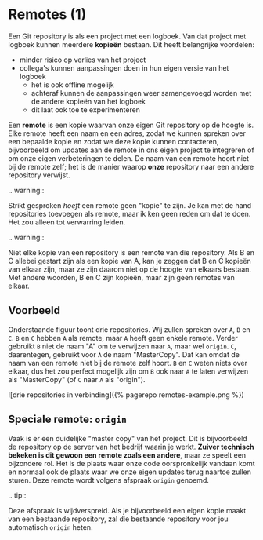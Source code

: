 # Remotes (1)
Een Git repository is als een project met een logboek. Van dat project met logboek kunnen meerdere **kopieën** bestaan. Dit heeft belangrijke voordelen:

* minder risico op verlies van het project
* collega's kunnen aanpassingen doen in hun eigen versie van het logboek
  * het is ook offline mogelijk
  * achteraf kunnen de aanpassingen weer samengevoegd worden met de andere kopieën van het logboek
  * dit laat ook toe te experimenteren

Een **remote** is een kopie waarvan onze eigen Git repository op de hoogte is. Elke remote heeft een naam en een adres, zodat we kunnen spreken over een bepaalde kopie en zodat we deze kopie kunnen contacteren, bijvoorbeeld om updates aan de remote in ons eigen project te integreren of om onze eigen verbeteringen te delen. De naam van een remote hoort niet bij de remote zelf; het is de manier waarop **onze** repository naar een andere repository verwijst.

.. warning::

   Strikt gesproken *hoeft* een remote geen "kopie" te zijn. Je kan met de hand repositories toevoegen als remote, maar ik ken geen reden om dat te doen. Het zou alleen tot verwarring leiden.

.. warning::

   Niet elke kopie van een repository is een remote van die repository. Als B en C allebei gestart zijn als een kopie van A, kan je zeggen dat B en C kopieën van elkaar zijn, maar ze zijn daarom niet op de hoogte van elkaars bestaan. Met andere woorden, B en C zijn kopieën, maar zijn geen remotes van elkaar.

## Voorbeeld
Onderstaande figuur toont drie repositories. Wij zullen spreken over `A`, `B` en `C`. `B` en `C` hebben `A` als remote, maar `A` heeft geen enkele remote. Verder gebruikt `B` niet de naam "A" om te verwijzen naar `A`, maar wel `origin`. `C`, daarentegen, gebruikt voor `A` de naam "MasterCopy". Dat kan omdat de naam van een remote niet bij de remote zelf hoort. `B` en `C` weten niets over elkaar, dus het zou perfect mogelijk zijn om `B` ook naar `A` te laten verwijzen als "MasterCopy" (of `C` naar `A` als "origin").

![drie repositories in verbinding]({% pagerepo remotes-example.png %})

## Speciale remote: `origin`
Vaak is er een duidelijke "master copy" van het project. Dit is bijvoorbeeld de repository op de server van het bedrijf waarin je werkt. **Zuiver technisch bekeken is dit gewoon een remote zoals een andere**, maar ze speelt een bijzondere rol. Het is de plaats waar onze code oorspronkelijk vandaan komt en normaal ook de plaats waar we onze eigen updates terug naartoe zullen sturen. Deze remote wordt volgens afspraak `origin` genoemd.

.. tip::

   Deze afspraak is wijdverspreid. Als je bijvoorbeeld een eigen kopie maakt van een bestaande repository, zal die bestaande repository voor jou automatisch `origin` heten.

